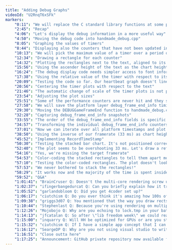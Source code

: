```yaml
---
title: "Adding Debug Graphs"
videoId: "U2RnqT6xSFk"
markers:
    "0:11": "We will replace the C standard library functions at some point"
    "2:45": "Recap"
    "4:06": "Let's display the debug information in a more useful way"
    "4:50": "Moving the debug code into handmade_debug.cpp"
    "8:05": "Graphing the values of timers"
    "8:44": "Displaying also the counters that have not been updated in the last frame"
    "10:13": "We will pick the maximum value of a timer over a period of time and use it to scale its plot"
    "12:34": "Drawing a rectangle for each counter"
    "14:32": "Plotting the rectangles next to the text, aligned to its baseline"
    "15:56": "Using the ascender height of the text as the chart height"
    "16:24": "The debug display code needs simpler access to font information"
    "17:38": "Using the relative value of the timer with respect to its maximum value to modulate the color of the rectangle"
    "20:09": "Testing the code so far. Our heartbeat graph doesn't line up with the text"
    "20:56": "Centering the timer plots with respect to the text"
    "21:46": "The automatic change of scale of the timer plots is not perfect, but there's no immediate way to solve it"
    "23:54": "Adjusting the plot sizes"
    "25:51": "Some of the performance counters are never hit and they show as \"null\". We won't be drawing those"
    "27:58": "We will save the platform layer debug_frame_end_info timings also as snapshots and we will display them as a stacked graph"
    "29:30": "Moving the DEBUGGameFrameEnd function to handmade_debug.cpp"
    "32:28": "Capturing debug_frame_end_info snapshots"
    "33:55": "The order of the debug_frame_end_info fields is specific to the platform layer and it shouldn't be"
    "34:57": "Transforming the individual debug_frame_end_info counters into an array of self-describing debug_frame_timestamps"
    "37:01": "Now we can iterate over all platform timestamps and plot them as a set of stacked bars"
    "38:50": "Using the inverse of our framerate (33 ms) as chart height"
    "45:52": "Implementing RecordTimeStamp"
    "50:30": "Testing the stacked bar chart. It's not positioned correctly"
    "52:40": "The plot seems to be overshooting 33 ms. Let's draw a reference line to check that"
    "54:16": "Yes, we're missing the target framerate"
    "54:53": "Color-coding the stacked rectangles to tell them apart more easily"
    "57:10": "Testing the color-coded rectangles. The plot doesn't look right"
    "57:53": "We never bothered to stack the rectangles!"
    "58:29": "It works now and the majority of the time is spent inside the GameUpdateAndRender function"
    "59:52": "Q&A"
    "1:01:41": "BrainCruser Q: Doesn't the multi-core rendering screw up your timing?"
    "1:02:37": "ifingerbangedurcat Q: Can you briefly explain how it tracks how long it takes the frame to work and the render engine to work if rendering the debug is part of that work? Also a suggestion, use a key to toggle the debug display to see the game"
    "1:05:52": "garlandobloom Q: Did you get 4coder set up?"
    "1:06:17": "ciutchism Q: Do you ever think it's amazing how 100s of designers can screw up a project by trying to be complex when indie designers can make a better game in a few months?"
    "1:09:38": "griggs3d07 Q: You mentioned that the way you draw rects is not optimized. What do you want to change?"
    "1:10:44": "Stephenlast Q: Because you're using rendering on multiple threads, is it saying that you're spending more cycles in DrawRectangle / DrawRectangleQuickly than GameUpdateAndRender?"
    "1:12:26": "Mojobojo Q: Why are you echoing to lock.tmp in your bat file?"
    "1:14:13": "jfcatalan Q: So after \"lib freedom week\" we could reasonably easily boot HH off something like baremetalOS and go all \"look 'ma no OS\" (minus sound I guess)?"
    "1:15:00": "inquarry Q: Will HH be optimized for GPUs or are you sticking to CPU render? Will that be an arduous task or pretty straight forward?"
    "1:15:32": "ciutchism Q: If I have a simple app concept that I can't code myself because I'm a scrub, is there any good way to get somebody to make an app for me that is somewhat simplistic and we split profits or even I just get 10%? I don't care about the profits I just want to help develop the app"
    "1:16:12": "SeargeDP Q: Why are you not using visual studio to write your code? It seems to be a windows machine you are working on"
    "1:16:51": "Close outta here"
    "1:17:25": "Announcement: GitHub private repository now available for those who preorder the source"
---
```

